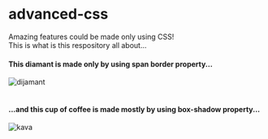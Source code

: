 
# advanced-css
Amazing features could be made only using CSS!<br>
This is what is this respository all about...<br>

#### This **diamant** is made only by using span border property...<br>
![dijamant](https://user-images.githubusercontent.com/85646659/214900768-815a4bd9-f6c7-4bb3-9fdf-6f09c1e0a6ca.png)
<br> <br>
#### ...and this cup of coffee is made mostly by using box-shadow property...<br>
![kava ](https://user-images.githubusercontent.com/85646659/215087503-6e214ae5-759f-42d3-a397-bac5107104bc.png)
